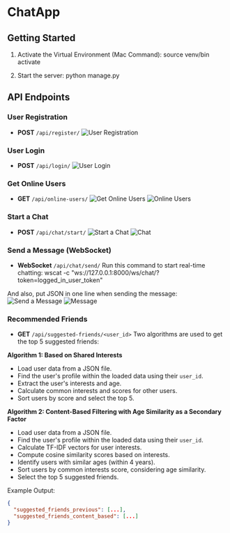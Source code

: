 # ChatApp

## Getting Started
1. Activate the Virtual Environment (Mac Command): source venv/bin activate

2. Start the server: python manage.py


## API Endpoints

### User Registration
- **POST** `/api/register/`
![User Registration](https://github.com/gulshantelkar/ChatApp/assets/99161604/a4364490-75bd-4c75-838a-acd9aed73b96)

### User Login
- **POST** `/api/login/`
![User Login](https://github.com/gulshantelkar/ChatApp/assets/99161604/135c6f52-a036-43f7-86d3-d704bd22f606)

### Get Online Users
- **GET** `/api/online-users/`
![Get Online Users](https://github.com/gulshantelkar/ChatApp/assets/99161604/1f49cf10-4b67-430f-9628-47f7528b3f75)
![Online Users](https://github.com/gulshantelkar/ChatApp/assets/99161604/b10526ab-039b-46cc-87b7-84fd40686d05)

### Start a Chat
- **POST** `/api/chat/start/`
![Start a Chat](https://github.com/gulshantelkar/ChatApp/assets/99161604/062c6e48-eddf-4db4-9c60-56219b4cf901)
![Chat](https://github.com/gulshantelkar/ChatApp/assets/99161604/345ca1c1-e24d-4e44-8ae4-f7d227e6573f)

### Send a Message (WebSocket)
- **WebSocket** `/api/chat/send/`
Run this command to start real-time chatting: wscat -c "ws://127.0.0.1:8000/ws/chat/?token=logged_in_user_token"


And also, put JSON in one line when sending the message:
![Send a Message](https://github.com/gulshantelkar/ChatApp/assets/99161604/3bab19f8-2277-4adf-bc49-1f26952936cd)
![Message](https://github.com/gulshantelkar/ChatApp/assets/99161604/494a2a24-0909-4b36-aee3-6dd0b0a88023)

### Recommended Friends
- **GET** `/api/suggested-friends/<user_id>`
Two algorithms are used to get the top 5 suggested friends:

**Algorithm 1: Based on Shared Interests**
- Load user data from a JSON file.
- Find the user's profile within the loaded data using their `user_id`.
- Extract the user's interests and age.
- Calculate common interests and scores for other users.
- Sort users by score and select the top 5.

**Algorithm 2: Content-Based Filtering with Age Similarity as a Secondary Factor**
- Load user data from a JSON file.
- Find the user's profile within the loaded data using their `user_id`.
- Calculate TF-IDF vectors for user interests.
- Compute cosine similarity scores based on interests.
- Identify users with similar ages (within 4 years).
- Sort users by common interests score, considering age similarity.
- Select the top 5 suggested friends.

Example Output:
```json
{
  "suggested_friends_previous": [...],
  "suggested_friends_content_based": [...]
}
